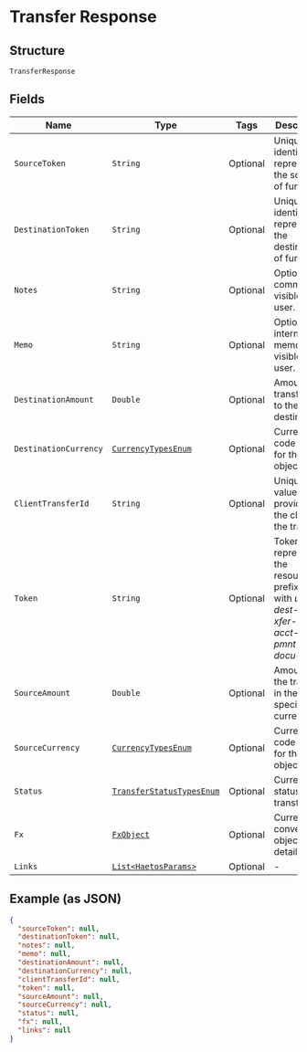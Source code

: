 
# Transfer Response

## Structure

`TransferResponse`

## Fields

| Name | Type | Tags | Description | Getter | Setter |
|  --- | --- | --- | --- | --- | --- |
| `SourceToken` | `String` | Optional | Unique identifier representing the source of funds. | String getSourceToken() | setSourceToken(String sourceToken) |
| `DestinationToken` | `String` | Optional | Unique identifier representing the destination of funds. | String getDestinationToken() | setDestinationToken(String destinationToken) |
| `Notes` | `String` | Optional | Optional comments visible to the user. | String getNotes() | setNotes(String notes) |
| `Memo` | `String` | Optional | Optional internal memo not visible to the user. | String getMemo() | setMemo(String memo) |
| `DestinationAmount` | `Double` | Optional | Amount transferred to the destination | Double getDestinationAmount() | setDestinationAmount(Double destinationAmount) |
| `DestinationCurrency` | [`CurrencyTypesEnum`](../../doc/models/currency-types-enum.md) | Optional | Currency code type for the object | CurrencyTypesEnum getDestinationCurrency() | setDestinationCurrency(CurrencyTypesEnum destinationCurrency) |
| `ClientTransferId` | `String` | Optional | Unique value provided by the client for the transfer. | String getClientTransferId() | setClientTransferId(String clientTransferId) |
| `Token` | `String` | Optional | Token representing the resource, prefixed with <i>user-</i>, <i>dest-</i>, <i>xfer-</i>, <i>acct-</i>, <i>pmnt-</i>, or <i>docu-</i>. | String getToken() | setToken(String token) |
| `SourceAmount` | `Double` | Optional | Amount of the transfer in the specified currency. | Double getSourceAmount() | setSourceAmount(Double sourceAmount) |
| `SourceCurrency` | [`CurrencyTypesEnum`](../../doc/models/currency-types-enum.md) | Optional | Currency code type for the object | CurrencyTypesEnum getSourceCurrency() | setSourceCurrency(CurrencyTypesEnum sourceCurrency) |
| `Status` | [`TransferStatusTypesEnum`](../../doc/models/transfer-status-types-enum.md) | Optional | Current status of a transfer | TransferStatusTypesEnum getStatus() | setStatus(TransferStatusTypesEnum status) |
| `Fx` | [`FxObject`](../../doc/models/fx-object.md) | Optional | Currency conversion object details | FxObject getFx() | setFx(FxObject fx) |
| `Links` | [`List<HaetosParams>`](../../doc/models/haetos-params.md) | Optional | - | List<HaetosParams> getLinks() | setLinks(List<HaetosParams> links) |

## Example (as JSON)

```json
{
  "sourceToken": null,
  "destinationToken": null,
  "notes": null,
  "memo": null,
  "destinationAmount": null,
  "destinationCurrency": null,
  "clientTransferId": null,
  "token": null,
  "sourceAmount": null,
  "sourceCurrency": null,
  "status": null,
  "fx": null,
  "links": null
}
```

